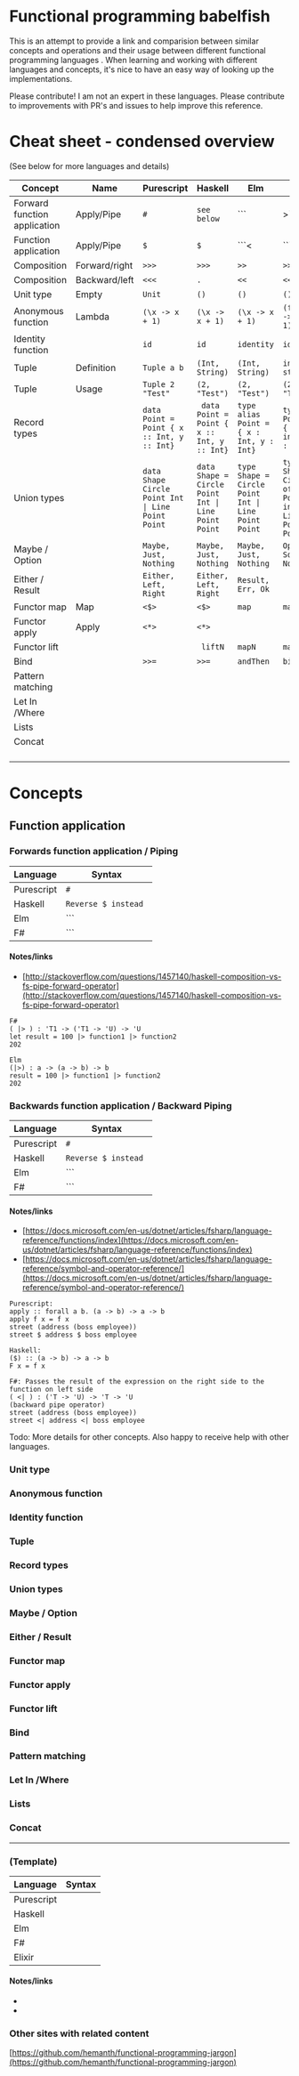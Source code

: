 # Functional programming babelfish

This is an attempt to provide a link and comparision between similar concepts and operations and their usage between different functional programming languages
. When learning and working with different languages and concepts, it's nice to have an easy way of looking up the implementations.

Please contribute! I am not an expert in these languages. Please contribute to improvements with PR's and issues to help improve this reference.

# Cheat sheet - condensed overview
(See below for more languages and details)

| Concept | Name | Purescript | Haskell | Elm | F# |
----------|------|------------|---------|-----|----|
Forward function application|Apply/Pipe|```#```|```see below```|```|>```|```|>```|
Function application|Apply/Pipe|```$```|```$```|```<|```|```<|```|
Composition|Forward/right|```>>>```|```>>>```|```>>```|```>>```|
Composition|Backward/left|```<<<```|```.```|```<<```|```<<```|
Unit type|Empty|```Unit```|```()```|```()```|```()```|
Anonymous function|Lambda|```(\x -> x + 1)```|```(\x -> x + 1)```|```(\x -> x + 1)```|```(fun x -> x + 1)```|
Identity function||```id```|```id```|```identity```|```id```|
Tuple|Definition|```Tuple a b```|```(Int, String)```|```(Int, String)```|```int * string```|
Tuple|Usage|```Tuple 2 "Test"```|```(2, "Test")```|```(2, "Test")```|```(2, "Test")```|
Record types||```data Point = Point { x :: Int, y :: Int}```|``` data Point = Point { x :: Int, y :: Int}```|```type alias Point = { x : Int, y : Int}```|```type Point = { x : int; y : int}```|
Union types||<code>data Shape Circle Point Int &#124; Line Point Point</code>|<code>data Shape = Circle Point Int &#124; Line Point Point</code>|<code>type Shape = Circle Point Int &#124; Line Point Point</code>|<code>type Shape = Circle of Point * int &#124; Line of Point * Point</code>|
Maybe / Option||```Maybe, Just, Nothing```|```Maybe, Just, Nothing```|```Maybe, Just, Nothing```|```Option, Some, None```|
Either / Result||```Either, Left, Right```|```Either, Left, Right```|```Result, Err, Ok```|``` ```|
Functor map|Map|```<$>```|```<$>```|```map```|```map```|
Functor apply|Apply|```<*>```|```<*>```|``` ```|``` ```|
Functor lift||``` ```|``` liftN```|```mapN```|```mapN```|
Bind||```>>=```|```>>=```|```andThen```|```bind?```|
Pattern matching||``` ```|``` ```|``` ```|``` ```|
Let In /Where||``` ```|``` ```|``` ```|``` ```|
Lists||``` ```|``` ```|``` ```|``` ```|
Concat||``` ```|``` ```|``` ```|``` ```|
||``` ```|``` ```|``` ```|``` ```|

# Concepts
## Function application
### Forwards function application / Piping

| Language | Syntax |
|----------|--------|
Purescript | ```# ```
Haskell | ```Reverse $ instead ```
Elm | ```|> ```
F# | ```|> ```


#### Notes/links
* [http://stackoverflow.com/questions/1457140/haskell-composition-vs-fs-pipe-forward-operator](http://stackoverflow.com/questions/1457140/haskell-composition-vs-fs-pipe-forward-operator)
```
F#
( |> ) : 'T1 -> ('T1 -> 'U) -> 'U
let result = 100 |> function1 |> function2
202

Elm
(|>) : a -> (a -> b) -> b
result = 100 |> function1 |> function2
202

```
### Backwards function application / Backward Piping

| Language | Syntax |
|----------|--------|
Purescript | ```# ```
Haskell | ```Reverse $ instead ```
Elm | ```|> ```
F# | ```|> ```


#### Notes/links
* [https://docs.microsoft.com/en-us/dotnet/articles/fsharp/language-reference/functions/index](https://docs.microsoft.com/en-us/dotnet/articles/fsharp/language-reference/functions/index)
* [https://docs.microsoft.com/en-us/dotnet/articles/fsharp/language-reference/symbol-and-operator-reference/](https://docs.microsoft.com/en-us/dotnet/articles/fsharp/language-reference/symbol-and-operator-reference/)

```
Purescript:
apply :: forall a b. (a -> b) -> a -> b
apply f x = f x
street (address (boss employee))
street $ address $ boss employee

Haskell:
($) :: (a -> b) -> a -> b
F x = f x

F#: Passes the result of the expression on the right side to the function on left side
( <| ) : ('T -> 'U) -> 'T -> 'U
(backward pipe operator)
street (address (boss employee))
street <| address <| boss employee
```

Todo: More details for other concepts. Also happy to receive help with other languages.

### Unit type
### Anonymous function
### Identity function
### Tuple
### Record types
### Union types
### Maybe / Option
### Either / Result
### Functor map
### Functor apply
### Functor lift
### Bind
### Pattern matching
### Let In /Where
### Lists
### Concat

------------------------
### (Template)

| Language | Syntax |
|----------|--------|
Purescript | ``` ```
Haskell | ``` ```
Elm | ``` ```
F# | ``` ```
Elixir | ``` ```


#### Notes/links
* []()
* []()

### Other sites with related content
[https://github.com/hemanth/functional-programming-jargon](https://github.com/hemanth/functional-programming-jargon)
